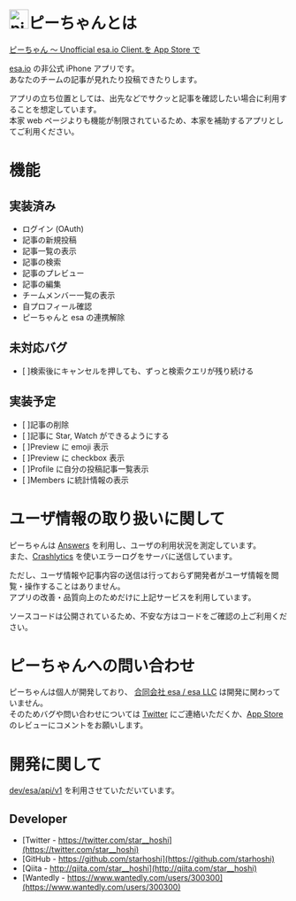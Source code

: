 #  <img width="35" alt="pi-chan.icon.png (98.6 kB)" src="https://img.esa.io/uploads/production/attachments/3411/2016/05/08/10462/06ac1103-25c2-4973-803f-9f656669086f.png">ピーちゃんとは

[ピーちゃん 〜 Unofficial esa\.io Client\.を App Store で](https://itunes.apple.com/jp/app/pichan-unofficial-esa.io-client./id1107328970?mt=8)

[esa.io](https://esa.io/) の非公式 iPhone アプリです。  
あなたのチームの記事が見れたり投稿できたりします。

アプリの立ち位置としては、出先などでサクッと記事を確認したい場合に利用することを想定しています。  
本家 web ページよりも機能が制限されているため、本家を補助するアプリとしてご利用ください。

# 機能

## 実装済み

* ログイン (OAuth)
* 記事の新規投稿
* 記事一覧の表示
* 記事の検索
* 記事のプレビュー
* 記事の編集
* チームメンバー一覧の表示
* 自プロフィール確認
* ピーちゃんと esa の連携解除

## 未対応バグ

* [ ]検索後にキャンセルを押しても、ずっと検索クエリが残り続ける

## 実装予定

* [ ]記事の削除
* [ ]記事に Star, Watch ができるようにする
* [ ]Preview に emoji 表示
* [ ]Preview に checkbox 表示
* [ ]Profile に自分の投稿記事一覧表示
* [ ]Members に統計情報の表示

# ユーザ情報の取り扱いに関して

ピーちゃんは [Answers](https://answers.io/) を利用し、ユーザの利用状況を測定しています。  
また、[Crashlytics](https://try.crashlytics.com/) を使いエラーログをサーバに送信しています。

ただし、ユーザ情報や記事内容の送信は行っておらず開発者がユーザ情報を閲覧・操作することはありません。  
アプリの改善・品質向上のためだけに上記サービスを利用しています。

ソースコードは公開されているため、不安な方はコードをご確認の上ご利用ください。

# ピーちゃんへの問い合わせ

ピーちゃんは個人が開発しており、 [合同会社 esa / esa LLC](https://team.esa.io/) は開発に関わっていません。  
そのためバグや問い合わせについては [Twitter](https://twitter.com/star__hoshi) にご連絡いただくか、[App Store](https://geo.itunes.apple.com/jp/app/pichan-unofficial-esa.io-client./id1107328970?mt=8) のレビューにコメントをお願いします。

# 開発に関して

[dev/esa/api/v1](https://docs.esa.io/posts/102) を利用させていただいています。

## Developer

* [Twitter - https://twitter.com/star__hoshi](https://twitter.com/star__hoshi)
* [GitHub - https://github.com/starhoshi](https://github.com/starhoshi)
* [Qiita - http://qiita.com/star__hoshi](http://qiita.com/star__hoshi)
* [Wantedly - https://www.wantedly.com/users/300300](https://www.wantedly.com/users/300300)
